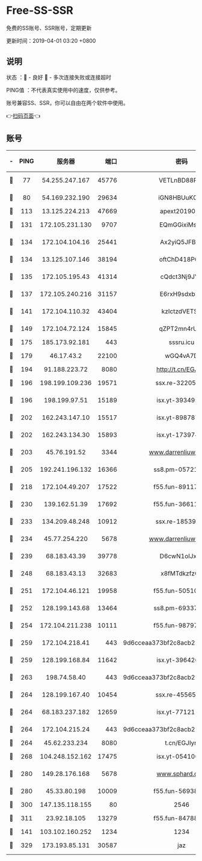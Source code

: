# Free-SS-SSR

免费的SS账号、SSR账号，定期更新

更新时间：2019-04-01 03:20 +0800

## 说明

状态     ：🙂 - 良好 🙁 - 多次连接失败或连接超时

PING值   ：不代表真实使用中的速度，仅供参考。

账号兼容SS、SSR，你可以自由在两个软件中使用。

👉[扫码页面](https://liesauer.github.io/Free-SS-SSR/)👈

## 账号

|-|PING|服务器|端口|密码|加密方式|区域|
|:----:|:----:|:-----:|-----:|:----:|:----:|:----:|
|🙂|77|54.255.247.167|45776|VETLnBD88Rux|aes-256-cfb|SG|
|🙂|80|54.169.232.190|29634|iGN8HBUuK073|aes-256-cfb|SG|
|🙂|113|13.125.224.213|47669|apext2019001|chacha20|KR|
|🙂|131|172.105.231.130|9707|EQmGGixiMszZ|aes-256-cfb|JP|
|🙂|134|172.104.104.16|25441|Ax2yiQ5JFBT5|aes-256-cfb|JP|
|🙂|134|13.125.107.146|38194|oftChD418PCw|aes-256-cfb|KR|
|🙂|135|172.105.195.43|41314|cQdct3Nj9JVP|aes-256-cfb|JP|
|🙂|137|172.105.240.216|31157|E6rxH9sdxbD6|aes-256-cfb|JP|
|🙂|141|172.104.110.32|43404|kzIctzdVETSB|aes-256-cfb|JP|
|🙂|149|172.104.72.124|15845|qZPT2mn4rUFJ|aes-256-cfb|JP|
|🙂|175|185.173.92.181|443|sssru.icu|rc4-md5|RU|
|🙂|179|46.17.43.2|22100|wGQ4vA7D|aes-256-gcm|RU|
|🙂|194|91.188.223.72|8080|http://t.cn/EGJIyrl|rc4-md5|RU|
|🙂|196|198.199.109.236|19571|ssx.re-32205633|aes-256-cfb|US|
|🙂|196|198.199.97.51|15189|isx.yt-39349533|aes-256-cfb|US|
|🙂|202|162.243.147.10|15517|isx.yt-89878762|aes-256-cfb|US|
|🙂|202|162.243.134.30|15893|isx.yt-17397453|aes-256-cfb|US|
|🙂|203|45.76.191.52|3344|www.darrenliuwei.com|aes-256-cfb|JP|
|🙂|205|192.241.196.132|16366|ss8.pm-05721802|aes-256-cfb|US|
|🙂|218|172.104.49.207|17522|f55.fun-89117165|aes-256-cfb|SG|
|🙂|230|139.162.51.39|17692|f55.fun-36611767|aes-256-cfb|SG|
|🙂|233|134.209.48.248|10912|ssx.re-18539216|aes-256-cfb|US|
|🙂|234|45.77.254.220|5678|www.darrenliuwei.com|aes-256-cfb|SG|
|🙂|239|68.183.43.39|39778|D6cwN1oIJxeJ|aes-256-cfb|GB|
|🙂|248|68.183.43.13|32683|x8fMTdkzfz00|aes-256-cfb|GB|
|🙂|251|172.104.46.121|19958|f55.fun-50510285|aes-256-cfb|SG|
|🙂|252|128.199.143.68|13464|ss8.pm-69337563|aes-256-cfb|SG|
|🙂|254|172.104.211.238|10111|f55.fun-98797632|aes-256-cfb|US|
|🙂|259|172.104.218.41|443|9d6cceaa373bf2c8acb22e60b6a58be6|aes-256-cfb|US|
|🙂|259|128.199.168.84|11642|isx.yt-39642003|aes-256-cfb|SG|
|🙂|263|198.74.58.40|443|9d6cceaa373bf2c8acb22e60b6a58be6|aes-256-cfb|US|
|🙂|264|128.199.167.40|10454|ssx.re-45565568|aes-256-cfb|SG|
|🙂|264|68.183.237.182|12659|isx.yt-77121174|aes-256-cfb|SG|
|🙂|264|172.104.215.24|443|9d6cceaa373bf2c8acb22e60b6a58be6|aes-256-cfb|US|
|🙂|264|45.62.233.234|8080|t.cn/EGJIyrl|rc4-md5|CA|
|🙂|268|104.248.152.162|17475|isx.yt-05410663|aes-256-cfb|SG|
|🙂|280|149.28.176.168|5678|www.sphard.com|aes-256-cfb|AU|
|🙂|280|45.33.80.198|10009|f55.fun-56938331|aes-256-cfb|US|
|🙂|300|147.135.118.155|80|2546|chacha20|US|
|🙂|311|23.92.18.105|13279|f55.fun-84788806|aes-256-cfb|US|
|🙂|141|103.102.160.252|1234|1234|rc4-md5|JP|
|🙂|329|173.193.85.131|30587|jaz|aes-256-cfb|US|
